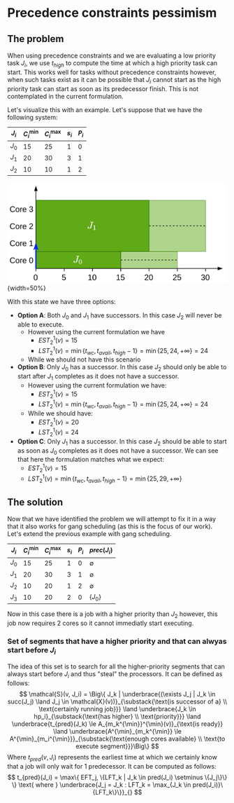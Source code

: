 # Precedence constraints pessimism

## The problem

When using precedence constraints and we are evaluating a low priority task $J_i$, we use $t_{high}$ to compute the time at which a high priority task can start. This works well for tasks without precedence constraints however, when such tasks exist as it can be possible that $J_i$ cannot start as the high priority task can start as soon as its predecessor finish. This is not contemplated in the current formulation.

Let's visualize this with an example. Let's suppose that we have the following system:

| $J_i$ | $C_i^{\min}$ | $C_i^{\max}$ | $s_i$ | $P_i$ |
| ----- | ------------ | ------------ | ----- | ----- |
| $J_0$ | 15           | 25           | 1     | 0     |
| $J_1$ | 20           | 30           | 3     | 1     |
| $J_2$ | 10           | 10           | 1     | 2     |

![Precedences example image](images/extra_03/precedence-JLFP.png){width=50%}

With this state we have three options:

- **Option A**: Both $J_0$ and $J_1$ have successors. In this case $J_2$ will never be able to execute. 
  - However using the current formulation we have
    - $EST_2^1 (v) = 15$
    - $LST_2^1(v) = \min\{t_{wc}, t_{avail}, t_{high} - 1\} = \min\{25, 24, +\infty\} = 24$
  - While we should not have this scenario
- **Option B**: Only $J_0$ has a successor. In this case $J_2$ should only be able to start after $J_1$ completes as it does not have a successor. 
  - However using the current formulation we have:
    - $EST_2^1(v) = 15$
    - $LST_2^1(v) = \min\{t_{wc}, t_{avail}, t_{high} - 1\} = \min\{25, 24, +\infty\} = 24$
  - While we should have:
    - $EST_2^1(v) = 20$
    - $LST_2^1(v) = 24$
- **Option C**: Only $J_1$ has a successor. In this case $J_2$ should be able to start as soon as $J_0$ completes as it does not have a successor. We can see that here the formulation matches what we expect:
  - $EST_2^1(v) = 15$
  - $LST_2^1(v) = \min\{t_{wc}, t_{avail}, t_{high} - 1\} = \min\{25, 29, +\infty\}$

## The solution

Now that we have identified the problem we will attempt to fix it in a way that it also works for gang scheduling (as this is the focus of our work). Let's extend the previous example with gang scheduling.

| $J_i$ | $C_i^{\min}$ | $C_i^{\max}$ | $s_i$ | $P_i$ | $prec(J_i)$ |
| ----- | ------------ | ------------ | ----- | ----- | ----------- |
| $J_0$ | 15           | 25           | 1     | 0     | $\emptyset$ |
| $J_1$ | 20           | 30           | 3     | 1     | $\emptyset$ |
| $J_2$ | 10           | 20           | 1     | 2     | $\emptyset$ |
| $J_3$ | 10           | 20           | 2     | 0     | $\{ J_0\}$  |

Now in this case there is a job with a higher priority than $J_2$  however, this job now requires 2 cores so it cannot immediatly start executing.

### Set of segments that have a higher priority and that can alwyas start before $J_i$

The idea of this set is to search for all the higher-priority segments that can always start before $J_i$ and thus "steal" the processors. It can be defined as follows:
$$
\mathcal{S}(v, J_i) = \Big\{ J_k | \underbrace{(\exists J_j | J_k \in succ(J_j) \land J_j \in \mathcal{X}(v))}_{\substack{\text{is successor of a} \\ \text{certainly running job}}} \land \underbrace{J_k \in hp_i}_{\substack{\text{has higher} \\ \text{priority}}}  \land \underbrace{t_{pred}(J_k) \le A_{m_k^{\min}}^{\min}(v)}_{\text{is ready}} \land \underbrace{A^{\min}_{m_k^{\min}} \le A^{\min}_{m_i^{\min}}}_{\substack{\text{enough cores available} \\ \text{to execute segment}}}\Big\}
$$
Where $t_{pred}(v, J_i)$ represents the earliest time at which we certainly know that a job will only wait for 1 predecessor. It can be computed as follows:
$$
t_{pred}(J_i) = \max\{ EFT_j, \{LFT_k | J_k \in pred(J_i) \setminus \{J_j\}\} \} \text{ where } \underbrace{J_j = J_k : LFT_k = \max_{J_k \in pred(J_i)}\{LFT_k\}\}}_{}
$$
